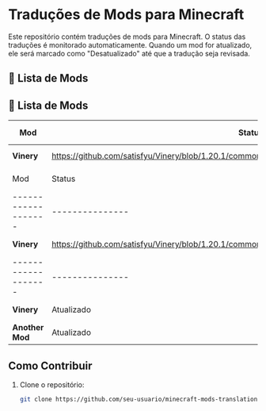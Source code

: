 # Traduções de Mods para Minecraft

Este repositório contém traduções de mods para Minecraft. O status das traduções é monitorado automaticamente. Quando um mod for atualizado, ele será marcado como "Desatualizado" até que a tradução seja revisada.

## 📜 Lista de Mods

## 📜 Lista de Mods
| Mod              | Status        | Última Atualização |
|-------------------|---------------|--------------------|
| **Vinery** | https://github.com/satisfyu/Vinery/blob/1.20.1/common/src/main/resources/assets/vinery/lang/en_us.json | 2025-01-11 |
| Mod              | Status        | Última Atualização |
|-------------------|---------------|--------------------|
| **Vinery** | https://github.com/satisfyu/Vinery/blob/1.20.1/common/src/main/resources/assets/vinery/lang/en_us.json | 2025-01-11 |
|-------------------|---------------|--------------------|
| **Vinery**        | Atualizado    | 2025-01-05         |
| **Another Mod**   | Atualizado    | 2025-01-05         |

## Como Contribuir

1. Clone o repositório:
   ```bash
   git clone https://github.com/seu-usuario/minecraft-mods-translations.git
